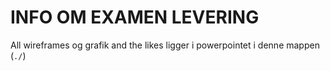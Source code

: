 # INFO OM EXAMEN LEVERING

All wireframes og grafik and the likes ligger i powerpointet i denne mappen (`./`)
